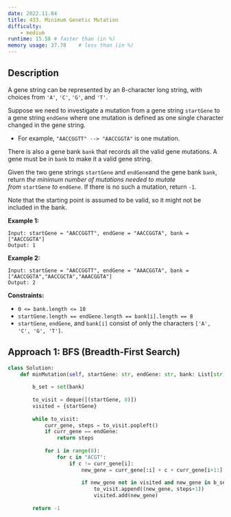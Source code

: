 ```yaml
---
date: 2022.11.04
title: 433. Minimum Genetic Mutation
difficulty:
    - medium
runtime: 15.58 # faster than (in %)
memory usage: 37.78    # less than (in %)
---
```

## Description
A gene string can be represented by an 8-character long string, with choices from `'A'`, `'C'`, `'G'`, and `'T'`.

Suppose we need to investigate a mutation from a gene string `startGene` to a gene string `endGene` where one mutation is defined as one single character changed in the gene string.

- For example, `"AACCGGTT" --> "AACCGGTA"` is one mutation.

There is also a gene bank `bank` that records all the valid gene mutations. A gene must be in `bank` to make it a valid gene string.

Given the two gene strings `startGene` and `endGene`and the gene bank `bank`, return *the minimum number of mutations needed to mutate from* `startGene` *to* `endGene`. If there is no such a mutation, return `-1`.

Note that the starting point is assumed to be valid, so it might not be included in the bank.

**Example 1:**

```
Input: startGene = "AACCGGTT", endGene = "AACCGGTA", bank = ["AACCGGTA"]
Output: 1

```

**Example 2:**

```
Input: startGene = "AACCGGTT", endGene = "AAACGGTA", bank = ["AACCGGTA","AACCGCTA","AAACGGTA"]
Output: 2

```

**Constraints:**

- `0 <= bank.length <= 10`
- `startGene.length == endGene.length == bank[i].length == 8`
- `startGene`, `endGene`, and `bank[i]` consist of only the characters `['A', 'C', 'G', 'T']`.

## Approach 1: BFS (Breadth-First Search)


``` python
class Solution:
    def minMutation(self, startGene: str, endGene: str, bank: List[str]) -> int:
        
        b_set = set(bank)
        
        to_visit = deque([(startGene, 0)])
        visited = {startGene}
        
        while to_visit:
            curr_gene, steps = to_visit.popleft()
            if curr_gene == endGene:
                return steps
            
            for i in range(8):
                for c in "ACGT":
                    if c != curr_gene[i]:
                        new_gene = curr_gene[:i] + c + curr_gene[i+1:]
                        
                        if new_gene not in visited and new_gene in b_set:
                            to_visit.append((new_gene, steps+1))
                            visited.add(new_gene)   
        
        return -1
```